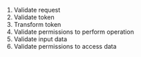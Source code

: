 1. Validate request
2. Validate token
3. Transform token
4. Validate permissions to perform operation
5. Validate input data
6. Validate permissions to access data